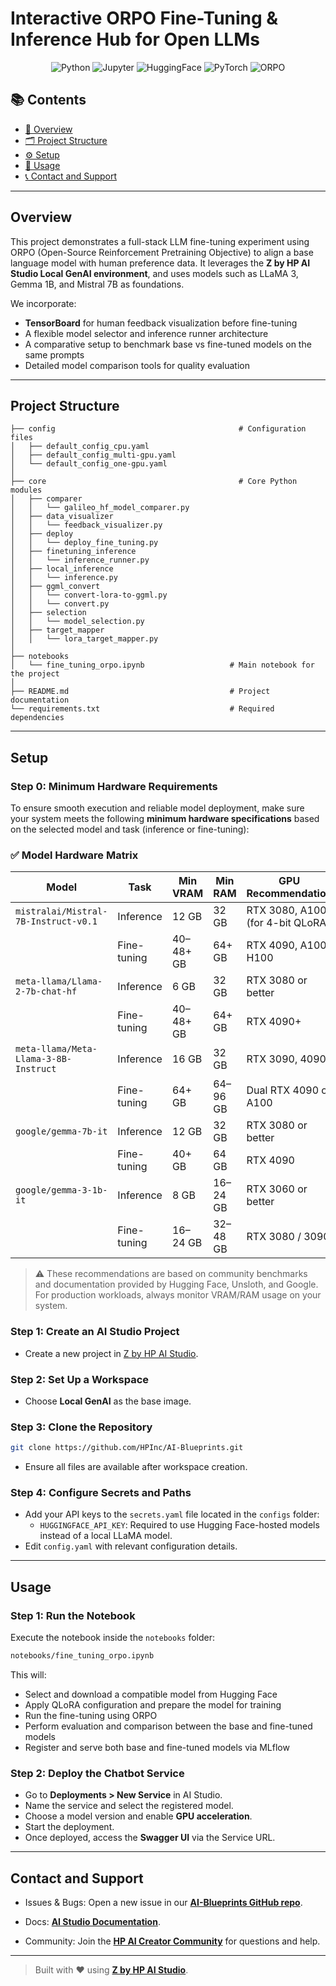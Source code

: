 # Interactive ORPO Fine-Tuning & Inference Hub for Open LLMs

<div align="center">

![Python](https://img.shields.io/badge/Python-3.10+-blue.svg?logo=python)
![Jupyter](https://img.shields.io/badge/Jupyter-supported-orange.svg?logo=jupyter)
![HuggingFace](https://img.shields.io/badge/Hugging--Face-model-yellow.svg?logo=huggingface)
![PyTorch](https://img.shields.io/badge/PyTorch-used-ee4c2c.svg?logo=pytorch)
![ORPO](https://img.shields.io/badge/ORPO-fine--tuning-lightblue.svg)

</div>

## 📚 Contents

- [🧠 Overview](#overview)
- [🗂 Project Structure](#project-structure)
- [⚙️ Setup](#setup)
- [🚀 Usage](#usage)
- [📞 Contact and Support](#contact-and-support)

---

## Overview
This project demonstrates a full-stack LLM fine-tuning experiment using ORPO (Open-Source Reinforcement Pretraining Objective) to align a base language model with human preference data. It leverages the **Z by HP AI Studio Local GenAI environment**, and uses models such as LLaMA 3, Gemma 1B, and Mistral 7B as foundations.

We incorporate:

- **TensorBoard** for human feedback visualization before fine-tuning
- A flexible model selector and inference runner architecture
- A comparative setup to benchmark base vs fine-tuned models on the same prompts
- Detailed model comparison tools for quality evaluation

---

## Project Structure

```
├── config                                         # Configuration files 
│   ├── default_config_cpu.yaml
│   ├── default_config_multi-gpu.yaml
│   └── default_config_one-gpu.yaml
│
├── core                                           # Core Python modules
│   ├── comparer
│   │   └── galileo_hf_model_comparer.py
│   ├── data_visualizer
│   │   └── feedback_visualizer.py
│   ├── deploy
│   │   └── deploy_fine_tuning.py
│   ├── finetuning_inference
│   │   └── inference_runner.py
│   ├── local_inference
│   │   └── inference.py
│   ├── ggml_convert
│   │   └── convert-lora-to-ggml.py
│   │   └── convert.py
│   ├── selection
│   │   └── model_selection.py
│   ├── target_mapper
│   │   └── lora_target_mapper.py
│
├── notebooks
│   └── fine_tuning_orpo.ipynb                   # Main notebook for the project
│
├── README.md                                    # Project documentation
└── requirements.txt                             # Required dependencies

```
---

## Setup

### Step 0: Minimum Hardware Requirements
To ensure smooth execution and reliable model deployment, make sure your system meets the following **minimum hardware specifications** based on the selected model and task (inference or fine-tuning):

### ✅ Model Hardware Matrix

| **Model**                                    | **Task**       | **Min VRAM** | **Min RAM** | **GPU Recommendation**              |
|---------------------------------------------|----------------|--------------|-------------|--------------------------------------|
| `mistralai/Mistral-7B-Instruct-v0.1`         | Inference      | 12 GB        | 32 GB       | RTX 3080, A100 (for 4-bit QLoRA)     |
|                                             | Fine-tuning    | 40–48+ GB    | 64+ GB      | RTX 4090, A100, H100                 |
| `meta-llama/Llama-2-7b-chat-hf`              | Inference      | 6 GB        | 32 GB       | RTX 3080 or better                   |
|                                             | Fine-tuning    | 40–48+ GB    | 64+ GB      | RTX 4090+                            |
| `meta-llama/Meta-Llama-3-8B-Instruct`        | Inference      | 16 GB        | 32 GB       | RTX 3090, 4090                       |
|                                             | Fine-tuning    | 64+ GB       | 64–96 GB    | Dual RTX 4090 or A100                |
| `google/gemma-7b-it`                         | Inference      | 12 GB        | 32 GB       | RTX 3080 or better                   |
|                                             | Fine-tuning    | 40+ GB       | 64 GB       | RTX 4090                             |
| `google/gemma-3-1b-it`                       | Inference      | 8 GB         | 16–24 GB    | RTX 3060 or better                   |
|                                             | Fine-tuning    | 16–24 GB     | 32–48 GB    | RTX 3080 / 3090                      |



> ⚠️ These recommendations are based on community benchmarks and documentation provided by Hugging Face, Unsloth, and Google. For production workloads, always monitor VRAM/RAM usage on your system.

### Step 1: Create an AI Studio Project

- Create a new project in [Z by HP AI Studio](https://zdocs.datascience.hp.com/docs/aistudio/overview).

### Step 2: Set Up a Workspace

- Choose **Local GenAI** as the base image.

### Step 3: Clone the Repository

```bash
git clone https://github.com/HPInc/AI-Blueprints.git

```

- Ensure all files are available after workspace creation.

### Step 4: Configure Secrets and Paths

- Add your API keys to the `secrets.yaml` file located in the `configs` folder:
  - `HUGGINGFACE_API_KEY`: Required to use Hugging Face-hosted models instead of a local LLaMA model.
- Edit `config.yaml` with relevant configuration details.


---

## Usage

### Step 1: Run the Notebook

Execute the notebook inside the `notebooks` folder:

```bash
notebooks/fine_tuning_orpo.ipynb
```

This will:

- Select and download a compatible model from Hugging Face
- Apply QLoRA configuration and prepare the model for training
- Run the fine-tuning using ORPO
- Perform evaluation and comparison between the base and fine-tuned models
- Register and serve both base and fine-tuned models via MLflow

### Step 2: Deploy the Chatbot Service

-  Go to **Deployments > New Service** in AI Studio.
- Name the service and select the registered model.
- Choose a model version and enable **GPU acceleration**.
- Start the deployment.
- Once deployed, access the **Swagger UI** via the Service URL.

---

## Contact and Support

- Issues & Bugs: Open a new issue in our [**AI-Blueprints GitHub repo**](https://github.com/HPInc/AI-Blueprints).

- Docs: [**AI Studio Documentation**](https://zdocs.datascience.hp.com/docs/aistudio/overview).

- Community: Join the [**HP AI Creator Community**](https://community.datascience.hp.com/) for questions and help.


---

> Built with ❤️ using [**Z by HP AI Studio**](https://www.hp.com/us-en/workstations/ai-studio.html).
